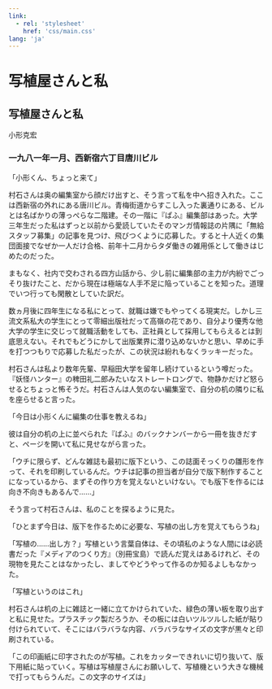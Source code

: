 ```yaml
---
link:
  - rel: 'stylesheet'
    href: 'css/main.css'
lang: 'ja'
---
```


# 写植屋さんと私

## 写植屋さんと私

<div class="author">

小形克宏

</div>

### 一九八一年一月、西新宿六丁目唐川ビル

「小形くん、ちょっと来て」

村石さんは奥の編集室から顔だけ出すと、そう言って私を中へ招き入れた。ここは西新宿の外れにある唐川ビル。青梅街道からすこし入った裏通りにある、ビルとは名ばかりの薄っぺらな二階建。その一階に『ぱふ』編集部はあった。大学三年生だった私はずっと以前から愛読していたそのマンガ情報誌の片隅に「無給スタッフ募集」の記事を見つけ、飛びつくように応募した。すると十人近くの集団面接でなぜか一人だけ合格、前年十二月からタダ働きの雑用係として働きはじめたのだった。

まもなく、社内で交わされる四方山話から、少し前に編集部の主力が内紛でごっそり抜けたこと、だから現在は極端な人手不足に陥っていることを知った。道理でいつ行っても閑散としていた訳だ。

数ヵ月後に四年生になる私にとって、就職は嫌でもやってくる現実だ。しかし三流文系私大の学生にとって零細出版社だって高嶺の花であり、自分より優秀な他大学の学生に交じって就職活動をしても、正社員として採用してもらえるとは到底思えない。それでもどうにかして出版業界に潜り込めないかと思い、早めに手を打つつもりで応募した私だったが、この状況は紛れもなくラッキーだった。

村石さんは私より数年先輩、早稲田大学を留年し続けているという噂だった。『妖怪ハンター』の稗田礼二郎みたいなストレートロングで、物静かだけど怒らせるとちょっと怖そうだ。村石さんは人気のない編集室で、自分の机の隣りに私を座らせると言った。

「今日は小形くんに編集の仕事を教えるね」

彼は自分の机の上に並べられた『ぱふ』のバックナンバーから一冊を抜きだすと、ページを開いて私に見せながら言った。

「ウチに限らず、どんな雑誌も最初に版下という、この誌面そっくりの雛形を作って、それを印刷しているんだ。ウチは記事の担当者が自分で版下制作することになっているから、まずその作り方を覚えないといけない。でも版下を作るには向き不向きもあるんで……」

そう言って村石さんは、私のことを探るように見た。

「ひとまず今日は、版下を作るために必要な、写植の出し方を覚えてもらうね」

「写植の……出し方？」写植という言葉自体は、その頃私のような人間には必読書だった『メディアのつくり方』（別冊宝島）で読んだ覚えはあるけれど、その現物を見たことはなかったし、ましてやどうやって作るのか知るよしもなかった。

「写植というのはこれ」

村石さんは机の上に雑誌と一緒に立てかけられていた、緑色の薄い板を取り出すと私に見せた。プラスチック製だろうか、その板には白いツルツルした紙が貼り付けられていて、そこにはバラバラな内容、バラバラなサイズの文字が黒々と印刷されている。

「この印画紙に印字されたのが写植。これをカッターできれいに切り抜いて、版下用紙に貼っていく。写植は写植屋さんにお願いして、写植機という大きな機械で打ってもらうんだ。この文字のサイズは」
